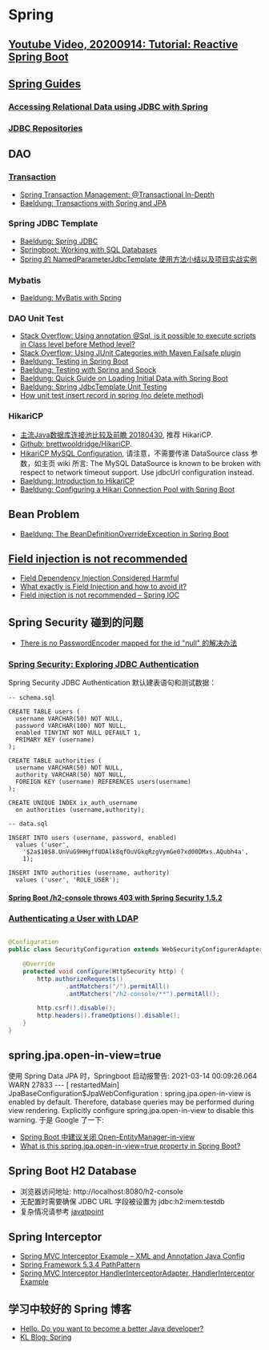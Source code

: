 # Spring

## [Youtube Video, 20200914: Tutorial: Reactive Spring Boot](https://www.youtube.com/watch?v=229gPlcc5d8)

## [Spring Guides](https://spring.io/guides)

### [Accessing Relational Data using JDBC with Spring](https://spring.io/guides/gs/relational-data-access/)

### [JDBC Repositories](https://docs.spring.io/spring-data/jdbc/docs/current/reference/html/#jdbc.repositories)

## DAO

### [Transaction](https://docs.spring.io/spring-framework/docs/current/reference/html/data-access.html#transaction)

* [Spring Transaction Management: @Transactional In-Depth](https://www.marcobehler.com/guides/spring-transaction-management-transactional-in-depth)
* [Baeldung: Transactions with Spring and JPA](https://www.baeldung.com/transaction-configuration-with-jpa-and-spring)

### Spring JDBC Template

* [Baeldung: Spring JDBC](https://www.baeldung.com/spring-jdbc-jdbctemplate)
* [Springboot: Working with SQL Databases](https://docs.spring.io/spring-boot/docs/current/reference/htmlsingle/#boot-features-sql)
* [Spring 的 NamedParameterJdbcTemplate 使用方法小结以及项目实战实例](https://blog.csdn.net/Jaiaxn/article/details/87889550)

### Mybatis

* [Baeldung: MyBatis with Spring](https://www.baeldung.com/spring-mybatis)

### DAO Unit Test

* [Stack Overflow: Using annotation @Sql, is it possible to execute scripts in Class level before Method level?](https://stackoverflow.com/a/32892436)
* [Stack Overflow: Using JUnit Categories with Maven Failsafe plugin](https://stackoverflow.com/a/18373848)
* [Baeldung: Testing in Spring Boot](https://www.baeldung.com/spring-boot-testing)
* [Baeldung: Testing with Spring and Spock](https://www.baeldung.com/spring-spock-testing)
* [Baeldung: Quick Guide on Loading Initial Data with Spring Boot](https://www.baeldung.com/spring-boot-data-sql-and-schema-sql)
* [Baeldung: Spring JdbcTemplate Unit Testing](https://www.baeldung.com/spring-jdbctemplate-testing)
* [How unit test insert record in spring (no delete method)](https://stackoverflow.com/a/51277993)

### HikariCP

* [主流Java数据库连接池比较及前瞻 20180430](https://blog.didispace.com/java-datasource-pool-compare/), 推荐 HikariCP.
* [Github: brettwooldridge/HikariCP](https://github.com/brettwooldridge/HikariCP).
* [HikariCP MySQL Configuration](https://github.com/brettwooldridge/HikariCP/wiki/MySQL-Configuration), 请注意，不需要传递 DataSource class 参数，如主页 wiki 所言: The MySQL DataSource is known to be broken with respect to network timeout support. Use jdbcUrl configuration instead.
* [Baeldung: Introduction to HikariCP](https://www.baeldung.com/hikaricp)
* [Baeldung: Configuring a Hikari Connection Pool with Spring Boot](https://www.baeldung.com/spring-boot-hikari)

## Bean Problem

* [Baeldung: The BeanDefinitionOverrideException in Spring Boot](https://www.baeldung.com/spring-boot-bean-definition-override-exception)

## [Field injection is not recommended]()

* [Field Dependency Injection Considered Harmful](https://www.vojtechruzicka.com/field-dependency-injection-considered-harmful/)
* [What exactly is Field Injection and how to avoid it?](https://stackoverflow.com/a/39892204)
* [Field injection is not recommended – Spring IOC](https://blog.marcnuri.com/field-injection-is-not-recommended/)

## Spring Security 碰到的问题

* [There is no PasswordEncoder mapped for the id "null" 的解决办法](https://blog.csdn.net/Hello_World_QWP/article/details/81811462)

### [Spring Security: Exploring JDBC Authentication](https://www.baeldung.com/spring-security-jdbc-authentication)

Spring Security JDBC Authentication 默认建表语句和测试数据：

```mysql-sql
-- schema.sql

CREATE TABLE users (
  username VARCHAR(50) NOT NULL,
  password VARCHAR(100) NOT NULL,
  enabled TINYINT NOT NULL DEFAULT 1,
  PRIMARY KEY (username)
);
  
CREATE TABLE authorities (
  username VARCHAR(50) NOT NULL,
  authority VARCHAR(50) NOT NULL,
  FOREIGN KEY (username) REFERENCES users(username)
);

CREATE UNIQUE INDEX ix_auth_username
  on authorities (username,authority);
```

```mysql-sql
-- data.sql

INSERT INTO users (username, password, enabled)
  values ('user',
    '$2a$10$8.UnVuG9HHgffUDAlk8qfOuVGkqRzgVymGe07xd00DMxs.AQubh4a',
    1);

INSERT INTO authorities (username, authority)
  values ('user', 'ROLE_USER');
```

#### [Spring Boot /h2-console throws 403 with Spring Security 1.5.2](https://stackoverflow.com/a/53066577)

### [Authenticating a User with LDAP](https://spring.io/guides/gs/authenticating-ldap/)

```java

@Configuration
public class SecurityConfiguration extends WebSecurityConfigurerAdapter {

    @Override
    protected void configure(HttpSecurity http) {
        http.authorizeRequests()
                .antMatchers("/").permitAll()
                .antMatchers("/h2-console/**").permitAll();

        http.csrf().disable();
        http.headers().frameOptions().disable();
    }
}
```

## spring.jpa.open-in-view=true

使用 Spring Data JPA 时，Springboot 启动报警告: 2021-03-14 00:09:26.064  WARN 27833 --- \[  restartedMain\] JpaBaseConfiguration$JpaWebConfiguration : spring.jpa.open-in-view is enabled by default. Therefore, database queries may be performed during view rendering. Explicitly configure spring.jpa.open-in-view to disable this warning. 于是 Google 了一下:

* [Spring Boot 中建议关闭 Open-EntityManager-in-view](http://www.kailing.pub/article/index/arcid/266.html)
* [What is this spring.jpa.open-in-view=true property in Spring Boot?](https://stackoverflow.com/questions/30549489/what-is-this-spring-jpa-open-in-view-true-property-in-spring-boot)

## Spring Boot H2 Database

* 浏览器访问地址:  http://localhost:8080/h2-console
* 无配置时需要确保 JDBC URL 字段被设置为 jdbc:h2:mem:testdb
* 复杂情况请参考 [javatpoint](https://www.javatpoint.com/spring-boot-h2-database)

## Spring Interceptor

* [Spring MVC Interceptor Example – XML and Annotation Java Config](https://howtodoinjava.com/spring-core/spring-mvc-interceptor-example/)
* [Spring Framework 5.3.4 PathPattern](https://docs.spring.io/spring-framework/docs/5.3.4/javadoc-api/org/springframework/web/util/pattern/PathPattern.html)
* [Spring MVC Interceptor HandlerInterceptorAdapter, HandlerInterceptor Example](https://www.journaldev.com/2676/spring-mvc-interceptor-example-handlerinterceptor-handlerinterceptoradapter)

## 学习中较好的 Spring 博客

* [Hello. Do you want to become a better Java developer?](https://www.marcobehler.com/)
* [KL Blog: Spring](http://www.kailing.pub/index/columns/colid/10.html)
